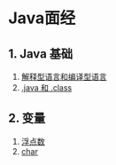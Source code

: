 # Java面经
## 1. Java 基础

1. [解释型语言和编译型语言](https://github.com/liu2su/Java-SEnote/blob/main/interpreted%20language%20%26%20complied%20language%E7%9A%84%E8%B7%A8%E5%B9%B3%E5%8F%B0%E6%80%A7.md)
2. [.java 和 .class](https://github.com/liu2su/Java-SEnote/blob/main/java%E6%BA%90%E6%96%87%E4%BB%B6%E5%92%8Cclass%E6%96%87%E4%BB%B6%E7%BC%96%E7%A0%81%E9%97%AE%E9%A2%98.md)

## 2. 变量

1. [浮点数](https://github.com/liu2su/Java-SEnote/blob/main/%E9%9D%A2%E8%AF%95%EF%BC%9AJava%E4%B8%AD%E5%A6%82%E4%BD%95%E5%88%A4%E6%96%AD%E4%B8%A4%E4%B8%AA%E6%B5%AE%E7%82%B9%E6%95%B0%E6%98%AF%E5%90%A6%E7%9B%B8%E7%AD%89.md)
2. [char](https://github.com/liu2su/Java-SEnote/blob/main/%E9%9D%A2%E8%AF%95%EF%BC%9AJava%20%E4%B8%AD%20char%20%E7%B1%BB%E5%9E%8B%E7%9A%84%E6%9C%AC%E8%B4%A8.md)
